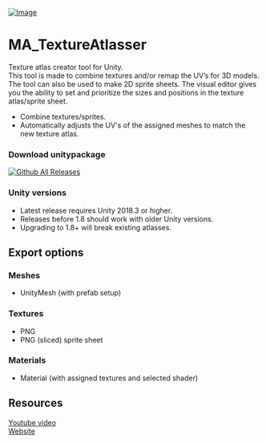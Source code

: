 [![Image](https://maxartz15.com/wp-content/uploads/2020/04/MA_TextureAtlas2.png)](https://maxartz15.com/wp-content/uploads/2020/04/MA_TextureAtlas2.png)

# MA_TextureAtlasser
Texture atlas creator tool for Unity. <br> This tool is made to combine textures and/or remap the UV’s for 3D models. The tool can also be used to make 2D sprite sheets. The visual editor gives you the ability to set and prioritize the sizes and positions in the texture atlas/sprite sheet.
- Combine textures/sprites.
- Automatically adjusts the UV's of the assigned meshes to match the new texture atlas.

### Download unitypackage
[![Github All Releases](https://img.shields.io/github/downloads/maxartz15/MA_TextureAtlasser/total.svg)](https://github.com/maxartz15/MA_TextureAtlasser/releases) 

### Unity versions
- Latest release requires Unity 2018.3 or higher.
- Releases before 1.8 should work with older Unity versions.
- Upgrading to 1.8+ will break existing atlasses.

## Export options
### Meshes
- UnityMesh (with prefab setup)
### Textures
- PNG
- PNG (sliced) sprite sheet
### Materials
- Material (with assigned textures and selected shader)

## Resources
[Youtube video](https://youtu.be/PBRKlopkZP0) <br>
[Website](https://maxartz15.com/ma-textureatlasser/)
